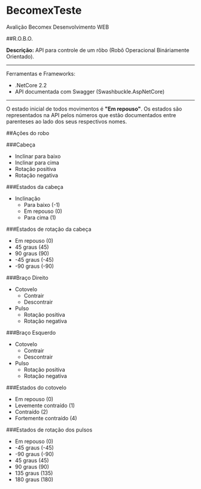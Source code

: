 # BecomexTeste
Avalição Becomex Desenvolvimento WEB

##R.O.B.O.

**Descrição:** API para controle de um rôbo (Robô Operacional Bináriamente Orientado).

-------------------------------------------------------------------------------------

Ferramentas e Frameworks:

+ .NetCore 2.2
+ API documentada com Swagger (Swashbuckle.AspNetCore)

-------------------------------------------------------------------------------------

O estado inicial de todos movimentos é **"Em repouso"**. Os estados são representados na API pelos números que estão documentados entre parenteses ao lado dos seus respectivos nomes.

##Ações do robo

###Cabeça
+ Inclinar para baixo
+ Inclinar para cima
+ Rotação positiva
+ Rotação negativa

###Estados da cabeça
+ Inclinação
    * Para baixo (-1)
    * Em repouso (0)
	* Para cima (1)

###Estados de rotação da cabeça
+ Em repouso (0)
+ 45 graus (45)
+ 90 graus (90)
+ -45 graus (-45)
+ -90 graus (-90)

###Braço Direito
+ Cotovelo
    * Contrair
    * Descontrair
+ Pulso
    * Rotação positiva
    * Rotação negativa

###Braço Esquerdo
+ Cotovelo
    * Contrair
    * Descontrair
+ Pulso
    * Rotação positiva
    * Rotação negativa

###Estados do cotovelo
+ Em repouso (0)
+ Levemente contraído (1)
+ Contraído (2)
+ Fortemente contraído (4)

###Estados de rotação dos pulsos
+ Em repouso (0)
+ -45 graus (-45)
+ -90 graus (-90)
+ 45 graus (45)
+ 90 graus (90)
+ 135 graus (135)
+ 180 graus (180)
